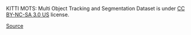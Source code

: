 KITTI MOTS: Multi Object Tracking and Segmentation Dataset is under [CC BY-NC-SA 3.0 US](https://creativecommons.org/licenses/by-nc-sa/3.0/) license.

[Source](https://www.vision.rwth-aachen.de/page/mots)